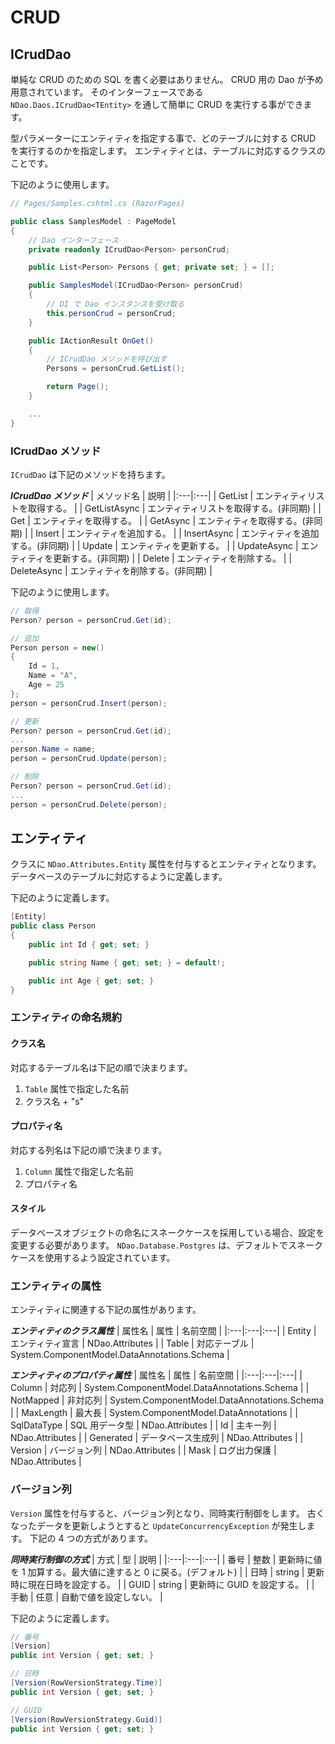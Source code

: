 # CRUD


## ICrudDao

単純な CRUD のための SQL を書く必要はありません。
CRUD 用の Dao が予め用意されています。
そのインターフェースである `NDao.Daos.ICrudDao<TEntity>` を通して簡単に CRUD を実行する事ができます。

型パラメーターにエンティティを指定する事で、どのテーブルに対する CRUD を実行するのかを指定します。
エンティティとは、テーブルに対応するクラスのことです。

下記のように使用します。

```csharp
// Pages/Samples.cshtml.cs (RazorPages)

public class SamplesModel : PageModel
{
	// Dao インターフェース
	private readonly ICrudDao<Person> personCrud;

	public List<Person> Persons { get; private set; } = [];

    public SamplesModel(ICrudDao<Person> personCrud)
	{
		// DI で Dao インスタンスを受け取る
		this.personCrud = personCrud;
	}

	public IActionResult OnGet()
	{
		// ICrudDao メソッドを呼び出す
		Persons = personCrud.GetList();

		return Page();
	}

	...
}
```


### ICrudDao メソッド

`ICrudDao` は下記のメソッドを持ちます。

***ICrudDao メソッド***
| メソッド名 | 説明 |
|:---|:---|
| GetList | エンティティリストを取得する。 |
| GetListAsync | エンティティリストを取得する。(非同期) |
| Get | エンティティを取得する。 |
| GetAsync | エンティティを取得する。(非同期) |
| Insert | エンティティを追加する。 |
| InsertAsync | エンティティを追加する。(非同期) |
| Update | エンティティを更新する。 | 
| UpdateAsync | エンティティを更新する。(非同期) | 
| Delete | エンティティを削除する。 |
| DeleteAsync | エンティティを削除する。(非同期) |

下記のように使用します。

```csharp
// 取得
Person? person = personCrud.Get(id);
```

```csharp
// 追加
Person person = new()
{
	Id = 1,
	Name = "A",
	Age = 25
};
person = personCrud.Insert(person);
```

```csharp
// 更新
Person? person = personCrud.Get(id);
...
person.Name = name;
person = personCrud.Update(person);
```

```csharp
// 削除
Person? person = personCrud.Get(id);
...
person = personCrud.Delete(person);
```


## エンティティ

クラスに `NDao.Attributes.Entity` 属性を付与するとエンティティとなります。
データベースのテーブルに対応するように定義します。

下記のように定義します。

```csharp
[Entity]
public class Person
{
	public int Id { get; set; }

	public string Name { get; set; } = default!;

	public int Age { get; set; }
}
```


### エンティティの命名規約

#### クラス名

対応するテーブル名は下記の順で決まります。

1. `Table` 属性で指定した名前
2. クラス名 + "s"

#### プロパティ名

対応する列名は下記の順で決まります。

1. `Column` 属性で指定した名前
2. プロパティ名

#### スタイル

データベースオブジェクトの命名にスネークケースを採用している場合、設定を変更する必要があります。
`NDao.Database.Postgres` は、デフォルトでスネークケースを使用するよう設定されています。


### エンティティの属性

エンティティに関連する下記の属性があります。

***エンティティのクラス属性***
| 属性名 | 属性 | 名前空間 |
|:---|:---|:---|
| Entity | エンティティ宣言 | NDao.Attributes |
| Table | 対応テーブル | System.ComponentModel.DataAnnotations.Schema |

***エンティティのプロパティ属性***
| 属性名 | 属性 | 名前空間 |
|:---|:---|:---|
| Column | 対応列 | System.ComponentModel.DataAnnotations.Schema |
| NotMapped | 非対応列 | System.ComponentModel.DataAnnotations.Schema |
| MaxLength | 最大長 | System.ComponentModel.DataAnnotations |
| SqlDataType | SQL 用データ型 | NDao.Attributes |
| Id | 主キー列 | NDao.Attributes |
| Generated | データベース生成列 | NDao.Attributes |
| Version | バージョン列 | NDao.Attributes |
| Mask | ログ出力保護 | NDao.Attributes |


### バージョン列

`Version` 属性を付与すると、バージョン列となり、同時実行制御をします。
古くなったデータを更新しようとすると `UpdateConcurrencyException` が発生します。
下記の 4 つの方式があります。

***同時実行制御の方式***
| 方式 | 型 | 説明 |
|:---|:---|:---|
| 番号 | 整数 | 更新時に値を 1 加算する。最大値に達すると 0 に戻る。(デフォルト) |
| 日時 | string | 更新時に現在日時を設定する。 |
| GUID | string | 更新時に GUID を設定する。 |
| 手動 | 任意 | 自動で値を設定しない。 |

下記のように定義します。

```csharp
// 番号
[Version]
public int Version { get; set; }
```

```csharp
// 日時
[Version(RowVersionStrategy.Time)]
public int Version { get; set; }
```

```csharp
// GUID
[Version(RowVersionStrategy.Guid)]
public int Version { get; set; }
```
